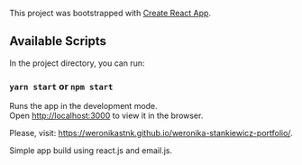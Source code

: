 This project was bootstrapped with [Create React App](https://github.com/facebook/create-react-app).

## Available Scripts

In the project directory, you can run:

### `yarn start` or `npm start`

Runs the app in the development mode.<br />
Open [http://localhost:3000](http://localhost:3000) to view it in the browser.


Please, visit: https://weronikastnk.github.io/weronika-stankiewicz-portfolio/.

Simple app build using react.js and email.js. 
